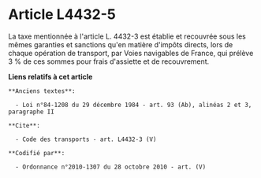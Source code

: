 # Article L4432-5

La taxe mentionnée à l'article L. 4432-3 est établie et recouvrée sous les mêmes garanties et sanctions qu'en matière
d'impôts directs, lors de chaque opération de transport, par Voies navigables de France, qui prélève 3 % de ces sommes pour
frais d'assiette et de recouvrement.

**Liens relatifs à cet article**

	**Anciens textes**:

	  - Loi n°84-1208 du 29 décembre 1984 - art. 93 (Ab), alinéas 2 et 3, paragraphe II

	**Cite**:

	  - Code des transports - art. L4432-3 (V)

	**Codifié par**:

	  - Ordonnance n°2010-1307 du 28 octobre 2010 - art. (V)
